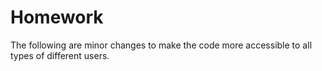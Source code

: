 # Homework
The following are minor changes to make the code more accessible to all types of different users.
